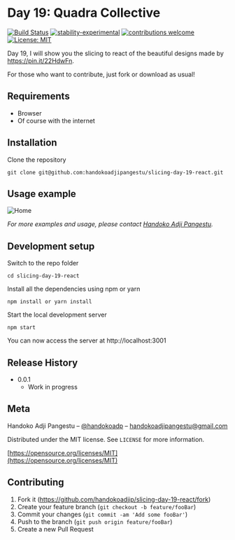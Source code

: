 # Day 19: Quadra Collective

[![Build Status](https://travis-ci.org/dwyl/esta.svg?branch=master)](https://github.com/handokoadjip/slicing-day-19-react)
[![stability-experimental](https://img.shields.io/badge/stability-experimental-orange.svg)](https://github.com/handokoadjip/slicing-day-19-react)
[![contributions welcome](https://img.shields.io/badge/contributions-welcome-brightgreen.svg?style=flat)](https://github.com/handokoadjip/slicing-day-19-react/fork)
[![License: MIT](https://img.shields.io/badge/License-MIT-yellow.svg)](https://opensource.org/licenses/MIT)

Day 19, I will show you the slicing to react of the beautiful designs made by https://pin.it/22HdwFn.

For those who want to contribute, just fork or download as usual!

## Requirements

- Browser
- Of course with the internet

## Installation

Clone the repository

    git clone git@github.com:handokoadjipangestu/slicing-day-19-react.git

## Usage example

![Home](https://bebaskripsi.000webhostapp.com/slicing-day-19/home.png)

_For more examples and usage, please contact [Handoko Adji Pangestu](https://www.instagram.com/handokoadp/)._

## Development setup

Switch to the repo folder

    cd slicing-day-19-react

Install all the dependencies using npm or yarn

    npm install or yarn install

Start the local development server

    npm start

You can now access the server at http://localhost:3001

## Release History

- 0.0.1
  - Work in progress

## Meta

Handoko Adji Pangestu – [@handokoadp](https://www.instagram.com/handokoadp/) – handokoadjipangestu@gmail.com

Distributed under the MIT license. See `LICENSE` for more information.

[https://opensource.org/licenses/MIT](https://opensource.org/licenses/MIT)

## Contributing

1. Fork it (<https://github.com/handokoadjip/slicing-day-19-react/fork>)
2. Create your feature branch (`git checkout -b feature/fooBar`)
3. Commit your changes (`git commit -am 'Add some fooBar'`)
4. Push to the branch (`git push origin feature/fooBar`)
5. Create a new Pull Request
